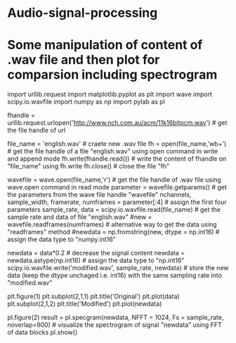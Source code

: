 # Audio-signal-processing
# Some manipulation of content of .wav file and then plot for comparsion including spectrogram


import urllib.request
import matplotlib.pyplot as plt
import wave
import scipy.io.wavfile
import numpy as np
import pylab as pl

fhandle = urllib.request.urlopen('http://www.nch.com.au/acm/11k16bitpcm.wav')           # get the file handle of url

file_name = 'english.wav'                               # craete new .wav file
fh = open(file_name,'wb+')                              # get the file handle of a file "english.wav" using open command in write and append mode
fh.write(fhandle.read())                                # write the content of fhandle on "file_name" using fh.write
fh.close()                                              # close the file "fh"

wavefile = wave.open(file_name,'r')                                        # get the file handle of .wav file using wave.open command in read mode
parameter = wavefile.getparams()                                           # get the parameters from the wave file handle "wavefile"
nchannels, sample_width, framerate, numframes = parameter[:4]              # assign the first four parameters
sample_rate, data = scipy.io.wavfile.read(file_name)                       # get the sample rate and data of file "english.wav"
#new = wavefile.readframes(numframes)                                      # alternative way to get the data using "readframes" method
#newdata = np.fromstring(new, dtype = np.int16)                            # assign the data type to "numpy.int16"

newdata = data*0.2                                                         # decrease the signal content
newdata = newdata.astype(np.int16)                                         # assign the data type to "np.int16"
scipy.io.wavfile.write('modified.wav', sample_rate, newdata)                     # store the new data (keep the dtype unchaged i.e. int16) with the same sampling rate into "modified.wav"

plt.figure(1)
plt.subplot(2,1,1)
plt.title('Original')
plt.plot(data)
plt.subplot(2,1,2)
plt.title('Modified')
plt.plot(newdata)

pl.figure(2)
result = pl.specgram(newdata, NFFT = 1024, Fs = sample_rate, noverlap=900)                  # visualize the spectrogram of signal "newdata" using FFT of data blocks
pl.show()
